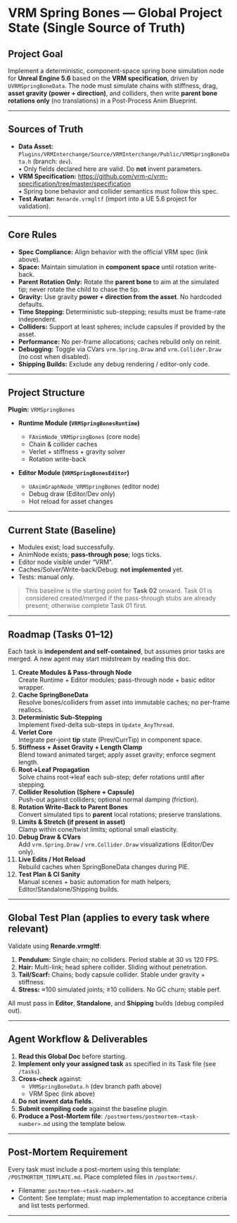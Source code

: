 # VRM Spring Bones — Global Project State (Single Source of Truth)

## Project Goal
Implement a deterministic, component-space spring bone simulation node for **Unreal Engine 5.6** based on the **VRM specification**, driven by `UVRMSpringBoneData`. The node must simulate chains with stiffness, drag, **asset gravity (power + direction)**, and colliders, then write **parent bone rotations only** (no translations) in a Post-Process Anim Blueprint.

---

## Sources of Truth
- **Data Asset:** `Plugins/VRMInterchange/Source/VRMInterchange/Public/VRMSpringBoneData.h` (branch: `dev`).  
  • Only fields declared here are valid. Do **not** invent parameters.  
- **VRM Specification:** https://github.com/vrm-c/vrm-specification/tree/master/specification  
  • Spring bone behavior and collider semantics must follow this spec.  
- **Test Avatar:** `Renarde.vrmgltf` (import into a UE 5.6 project for validation).

---

## Core Rules
- **Spec Compliance:** Align behavior with the official VRM spec (link above).
- **Space:** Maintain simulation in **component space** until rotation write-back.
- **Parent Rotation Only:** Rotate the **parent bone** to aim at the simulated tip; never rotate the child to chase the tip.
- **Gravity:** Use gravity **power + direction from the asset**. No hardcoded defaults.
- **Time Stepping:** Deterministic sub-stepping; results must be frame-rate independent.
- **Colliders:** Support at least spheres; include capsules if provided by the asset.
- **Performance:** No per-frame allocations; caches rebuild only on reinit.
- **Debugging:** Toggle via CVars `vrm.Spring.Draw` and `vrm.Collider.Draw` (no cost when disabled).
- **Shipping Builds:** Exclude any debug rendering / editor-only code.

---

## Project Structure
**Plugin:** `VRMSpringBones`

- **Runtime Module (`VRMSpringBonesRuntime`)**
  - `FAnimNode_VRMSpringBones` (core node)
  - Chain & collider caches
  - Verlet + stiffness + gravity solver
  - Rotation write-back

- **Editor Module (`VRMSpringBonesEditor`)**
  - `UAnimGraphNode_VRMSpringBones` (editor node)
  - Debug draw (Editor/Dev only)
  - Hot reload for asset changes

---

## Current State (Baseline)
- Modules exist; load successfully.
- AnimNode exists; **pass-through pose**; logs ticks.
- Editor node visible under “VRM”.
- Caches/Solver/Write-back/Debug: **not implemented** yet.
- Tests: manual only.

> This baseline is the starting point for **Task 02** onward. Task 01 is considered created/merged if the pass-through stubs are already present; otherwise complete Task 01 first.

---

## Roadmap (Tasks 01–12)
Each task is **independent and self-contained**, but assumes prior tasks are merged. A new agent may start midstream by reading this doc.

1. **Create Modules & Pass-through Node**  
   Create Runtime + Editor modules; pass-through node + basic editor wrapper.
2. **Cache SpringBoneData**  
   Resolve bones/colliders from asset into immutable caches; no per-frame reallocs.
3. **Deterministic Sub-Stepping**  
   Implement fixed-delta sub-steps in `Update_AnyThread`.
4. **Verlet Core**  
   Integrate per-joint **tip** state (Prev/CurrTip) in component space.
5. **Stiffness + Asset Gravity + Length Clamp**  
   Blend toward animated target; apply asset gravity; enforce segment length.
6. **Root→Leaf Propagation**  
   Solve chains root→leaf each sub-step; defer rotations until after stepping.
7. **Collider Resolution (Sphere + Capsule)**  
   Push-out against colliders; optional normal damping (friction).
8. **Rotation Write-Back to Parent Bones**  
   Convert simulated tips to **parent** local rotations; preserve translations.
9. **Limits & Stretch (if present in asset)**  
   Clamp within cone/twist limits; optional small elasticity.
10. **Debug Draw & CVars**  
    Add `vrm.Spring.Draw` / `vrm.Collider.Draw` visualizations (Editor/Dev only).
11. **Live Edits / Hot Reload**  
    Rebuild caches when SpringBoneData changes during PIE.
12. **Test Plan & CI Sanity**  
    Manual scenes + basic automation for math helpers; Editor/Standalone/Shipping builds.

---

## Global Test Plan (applies to every task where relevant)
Validate using **Renarde.vrmgltf**:

1. **Pendulum:** Single chain; no colliders. Period stable at 30 vs 120 FPS.
2. **Hair:** Multi-link; head sphere collider. Sliding without penetration.
3. **Tail/Scarf:** Chains; body capsule collider. Stable under gravity + stiffness.
4. **Stress:** ≈100 simulated joints; ≥10 colliders. No GC churn; stable perf.

All must pass in **Editor**, **Standalone**, and **Shipping** builds (debug compiled out).

---

## Agent Workflow & Deliverables
1. **Read this Global Doc** before starting.
2. **Implement only your assigned task** as specified in its Task file (see `/tasks`).
3. **Cross-check** against:
   - `VRMSpringBoneData.h` (dev branch path above)
   - VRM Spec (link above)
4. **Do not invent data fields.**
5. **Submit compiling code** against the baseline plugin.
6. **Produce a Post-Mortem file**: `/postmortems/postmortem-<task-number>.md` using the template below.

---

## Post-Mortem Requirement
Every task must include a post-mortem using this template: `/POSTMORTEM_TEMPLATE.md`. Place completed files in `/postmortems/`.

- Filename: `postmortem-<task-number>.md`
- Content: See template; must map implementation to acceptance criteria and list tests performed.

---